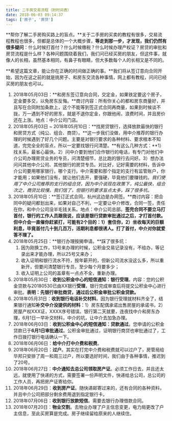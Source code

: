 ```yaml
---
title: 二手房交易流程（附时间表）
date: 2018-06-03 09:14:37
tags: ['房子', '房贷']
---
```



**帮你了解二手房购买路上的盲点。**关于二手房的买卖的教程有很多，交易流程教程也很多，但都是总体的一个大概步骤，**等走到那一步，才发现，我们仍然有很多疑问**：什么时候打首付？什么时候缴税？什么时候办理产权证？房贷的审批和房贷流程是什么样？各种问题围绕着我们，我们问已经买房的朋友，但这件事，就像人的长相，虽然基本相同，有鼻子有眼睛，但大多数每个人的长相又是不同的。

**希望这篇文章，能让你在正确的时间做正确的事。**我们将从签订意向合同开始，因为在这之前的就是挑房子、和房东交流各种事情，网上都有教程，问问已经买房的朋友也可以。

<!--more-->

1. 2018年05月03日：**和房东签订意向合同，交定金，如果铁定要这个房子，定金要多交，以免房东反悔。**商讨内容：所有你关心的都和房东商量好，并且写在合同附加条款上，这个不能等到签正式合同再商量，如果到时候谈不拢，万一遇到不好的房东，就是不退你定金，你跟他闹，浪费时间，并且房价还在上涨。地点：中介公司门店。
1. 2018年05月03日 ~ 2018年05月10日：**找房贷银行，选择放款最快的银行和房贷方式（纯公、组合、商贷）。**这一步我们没做，用中介推荐的银行办理的时候遇到了好几个问题。主要是对银行要求的各种材料、要求根本不知道，完完全全的盲点，所以一定要找银行问清楚。**有这么几种方式：**1）找关系，最省心最快。2）问中介要到他们合作银行的电话，有专门对他们中介公司办理房贷业务的专员，问清楚细节，总比跑的银行去问好。3）想办法问问其他中介公司、其他银行的房贷专员。对比好，记好需要的材料，告诉中介公司要用哪家银行，哪个支行。中介需要和那个指定的支行有监管账户，你才能用；如果他们没有，就让他们去开，要强硬，毕竟他们要赚钱的。*我们使用了中介公司推荐的支行的组合贷，因为中介说现在政策下，纯公最快，组合次之，商贷比较慢。我们信了，但银行的要求盲点太多，踩了很多坑。*
1. 2018年05月10日：**签订正式合同，杭州这边是办网签。**商讨内容：把合同中的疑问都划出来，如果对自己不利，一定要让中介修改，合同一签，责任在你，和中介公司没半毛钱关系。地点：中介公司总部。**签完合同不要立马打首付，银行的工作人员跟我说，应该是银行贷款审批通过之后，才打首付款。但中介会一直催你赶紧打，可能有2个目的：1）套住你，2）坐收每天的巨额利息，毕竟首付几十到几百万，活期利息都很诱人。打了首付，中介对你就爱答不理了。**
1. 2018年05月25日：**银行办理按揭申请。**踩了很多坑：
    1. 因为刚换工作，13号来办理的时候，公积金交易记录没有，不给办，等记录出来才能办理，所以25号又来办；
    1. 收入证明和银行流水不符，按年薪开的，但新公司流水没这么多，所以重新开，但要问清楚银行专员，至少每个月要多少；
    1. 收入证明上公司的盖章有一点点不全，重新办理。
1. 2018年05月30日：**收到公积金中心的短信通知：银行受理**。内容：您的公积金贷款与20180530已由XX银行**受理**，银行完成审查后将提交公积金中心进行审批。**表明：先银行审批商贷，通过后公积金审批公积金贷款。**
1. 2018年05月31日：**收到银行电话补交材料**。因为银行受理就材料齐全了，结果银行通知**补交中介没提供的材料**：1）房东配偶承诺出售房屋的承诺书，2）房屋产权XXX证，XXXX序号错误。银行第二天就要，连夜找中介和房东办理，6月1日一早补交材料，中介的坑，让中介去加急办理。
1. 2018年06月03日：**收到公积金中心的短信通知：贷款通过**。您申请的公积金贷款已于**6月1日审批通过**。公积金审批通过，证明银行商贷也审批通过了，工作日拨打银行电话确认一下。
1. 2018年06月06日：**给中介打中介费和税费**。
1. 2018年06月20日：**过户**。其实在打完中介费和税费就可以过户了，房管局给华邦只安排了周一和周三过户，所以要选好时间，我们由于各种事情，推迟到了20号。
1. 2018年06月27日：**中介通知去总公司领取房产证**。必须工作日去，并且还太远，就使用了快递的方式，需要签署一份声明文件，快递给总公司，总公司的工作人员，再把房产证寄给你。
1. 2018年06月29日：**收到房产证**。随快递邮寄过来的，还有合同的各种资料，并且中介公司把部分剩余费用退到指定银行卡。
1. 2018年07月06日：**收到银行放款短信**。需要去银行办理借款合同。
1. 2018年07月20日：**物业交割**。去物业办理了户主信息变更，电力局更改了户主信息，至此买房算是完成。房子继续留给原来的人继续住。




